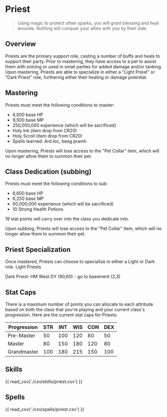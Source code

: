 # Priest

> Using magic to protect other sparks, you will grant blessing and heal wounds. Nothing will conquer your allies with you by their side.

## Overview

Priests are the primary support role, casting a number of buffs and heals to support their party. Prior to mastering, they have access to a pet to assist them with soloing or used in small parties for added damage and/or tanking. Upon mastering, Priests are able to specialize in either a "Light Priest" or "Dark Priest" role, furthering either their healing or damage potential.

## Mastering

Priests must meet the following conditions to master:

- 6,000 base HP
- 9,500 base MP
- 250,000,000 experience (which will be sacrificed)
- Holy Ink (item drop from CR20)
- Holy Scroll (item drop from CR20)
- Spells learned: Ard Ioc, beag pramh

Upon mastering, Priests will lose access to the "Pet Collar" item, which will no longer allow them to summon their pet.

## Class Dedication (subbing)

Priests must meet the following conditions to sub:

- 6,600 base HP
- 6,250 base MP
- 60,000,000 experience (which will be sacrificed)
- 10 Strong Health Potions

19 stat points will carry over into the class you dedicate into.

Upon subbing, Priests will lose access to the "Pet Collar" item, which will no longer allow them to summon their pet.

## Priest Specialization

Once mastered, Priests can choose to specialize in either a Light or Dark role. Light Priests

Dark Priest: HM West GY (90,60) - go to basement (2,3)

## Stat Caps

There is a maximum number of points you can allocate to each attribute based on both the class that you're playing and your current class's progression. Here are the current stat caps for Priests:

| Progression | STR | INT | WIS | CON | DEX |
| ----------- | --- | --- | --- | --- | --- |
| Pre-Master  | 50  | 100 | 120 | 80  | 50  |
| Master      | 80  | 150 | 180 | 120 | 80  |
| Grandmaster | 100 | 180 | 215 | 150 | 100 |

## Skills

{{ read_csv('./csv/skills/priest.csv') }}

## Spells

{{ read_csv('./csv/spells/priest.csv') }}
